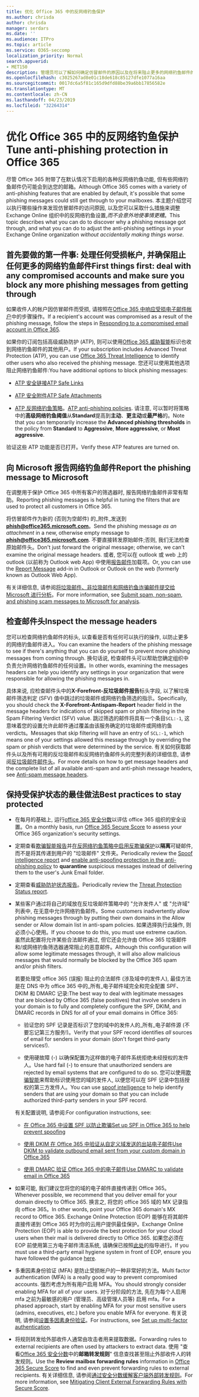 ```yaml
---
title: 优化 Office 365 中的反网络钓鱼保护
ms.author: chrisda
author: chrisda
manager: serdars
ms.date: ''
ms.audience: ITPro
ms.topic: article
ms.service: O365-seccomp
localization_priority: Normal
search.appverid:
- MET150
description: 管理员可以了解如何确定仿冒邮件的原因以及在将来阻止更多的网络钓鱼邮件的原因。
ms.openlocfilehash: c3025267ad8e01c18de618c85127dfe1077a16aa
ms.sourcegitcommit: 0017dc6a5f81c165d9dfd88be39a6bb17856582e
ms.translationtype: MT
ms.contentlocale: zh-CN
ms.lasthandoff: 04/23/2019
ms.locfileid: "32264314"
---
```

# <a name="tune-anti-phishing-protection-in-office-365"></a><span data-ttu-id="dc763-103">优化 Office 365 中的反网络钓鱼保护</span><span class="sxs-lookup"><span data-stu-id="dc763-103">Tune anti-phishing protection in Office 365</span></span>

<span data-ttu-id="dc763-104">尽管 Office 365 附带了在默认情况下启用的各种反网络钓鱼功能, 但有些网络钓鱼邮件仍可能会到达您的邮箱。</span><span class="sxs-lookup"><span data-stu-id="dc763-104">Although Office 365 comes with a variety of anti-phishing features that are enabled by default, it's possible that some phishing messages could still get through to your mailboxes.</span></span> <span data-ttu-id="dc763-105">本主题介绍您可以执行哪些操作来发现仿冒邮件的访问原因, 以及您可以采取什么措施来调整 Exchange Online 组织中的反网络钓鱼设置,_而不会意外地使事情更糟_。</span><span class="sxs-lookup"><span data-stu-id="dc763-105">This topic describes what you can do to discover why a phishing message got through, and what you can do to adjust the anti-phishing settings in your Exchange Online organization _without accidentally making things worse_.</span></span>

## <a name="first-things-first-deal-with-any-compromised-accounts-and-make-sure-you-block-any-more-phishing-messages-from-getting-through"></a><span data-ttu-id="dc763-106">首先要做的第一件事: 处理任何受损帐户, 并确保阻止任何更多的网络钓鱼邮件</span><span class="sxs-lookup"><span data-stu-id="dc763-106">First things first: deal with any compromised accounts and make sure you block any more phishing messages from getting through</span></span>

<span data-ttu-id="dc763-107">如果收件人的帐户因仿冒邮件而受损, 请按照在[Office 365 中响应受损电子邮件帐户](responding-to-a-compromised-email-account.md)中的步骤操作。</span><span class="sxs-lookup"><span data-stu-id="dc763-107">If a recipient's account was compromised as a result of the phishing message, follow the steps in [Responding to a compromised email account in Office 365](responding-to-a-compromised-email-account.md).</span></span>

<span data-ttu-id="dc763-108">如果你的订阅包括高级威胁防护 (ATP), 则可以使用[Office 365 威胁智能](office-365-ti.md)标识也收到网络钓鱼邮件的其他用户。</span><span class="sxs-lookup"><span data-stu-id="dc763-108">If your subscription includes Advanced Threat Protection (ATP), you can use [Office 365 Threat Intelligence](office-365-ti.md) to identify other users who also received the phishing message.</span></span> <span data-ttu-id="dc763-109">您还可以使用其他选项阻止网络钓鱼邮件:</span><span class="sxs-lookup"><span data-stu-id="dc763-109">You have additional options to block phishing messages:</span></span>

- [<span data-ttu-id="dc763-110">ATP 安全链接</span><span class="sxs-lookup"><span data-stu-id="dc763-110">ATP Safe Links</span></span>](set-up-atp-safe-links-policies.md)

- [<span data-ttu-id="dc763-111">ATP 安全附件</span><span class="sxs-lookup"><span data-stu-id="dc763-111">ATP Safe Attachments</span></span>](set-up-atp-safe-attachments-policies.md)

- <span data-ttu-id="dc763-112">[ATP 反网络钓鱼策略](set-up-anti-phishing-policies.md)。</span><span class="sxs-lookup"><span data-stu-id="dc763-112">[ATP anti-phishing policies](set-up-anti-phishing-policies.md).</span></span> <span data-ttu-id="dc763-113">请注意, 可以暂时将策略中的**高级网络钓鱼阈值**从**Standard**提高到**主动**、**更主动**或**最严格**的。</span><span class="sxs-lookup"><span data-stu-id="dc763-113">Note that you can temporarily increase the **Advanced phishing thresholds** in the policy from **Standard** to **Aggressive**, **More aggressive**, or **Most aggressive**.</span></span>

<span data-ttu-id="dc763-114">验证这些 ATP 功能是否已打开。</span><span class="sxs-lookup"><span data-stu-id="dc763-114">Verify these ATP features are turned on.</span></span>

## <a name="report-the-phishing-message-to-microsoft"></a><span data-ttu-id="dc763-115">向 Microsoft 报告网络钓鱼邮件</span><span class="sxs-lookup"><span data-stu-id="dc763-115">Report the phishing message to Microsoft</span></span>

<span data-ttu-id="dc763-116">在调整用于保护 Office 365 中所有客户的筛选器时, 报告网络钓鱼邮件非常有帮助。</span><span class="sxs-lookup"><span data-stu-id="dc763-116">Reporting phishing messages is helpful in tuning the filters that are used to protect all customers in Office 365.</span></span>

<span data-ttu-id="dc763-117">将仿冒邮件作为新的 (否则为空邮件) 的_附件_发送到**phish@office365.microsoft.com**。</span><span class="sxs-lookup"><span data-stu-id="dc763-117">Send the phishing message _as an attachment_ in a new, otherwise empty message to **phish@office365.microsoft.com**.</span></span> <span data-ttu-id="dc763-118">不要直接转发原始邮件;否则, 我们无法检查原始邮件头。</span><span class="sxs-lookup"><span data-stu-id="dc763-118">Don't just forward the original message; otherwise, we can't examine the original message headers.</span></span> <span data-ttu-id="dc763-119">或者, 您可以在 outlook 或 web 上的 outlook (以前称为 Outlook web App) 中使用[报告邮件](https://docs.microsoft.com/office365/securitycompliance/enable-the-report-message-add-in)加载项。</span><span class="sxs-lookup"><span data-stu-id="dc763-119">Or, you can use the [Report Message](https://docs.microsoft.com/office365/securitycompliance/enable-the-report-message-add-in) add-in in Outlook or Outlook on the web (formerly known as Outlook Web App).</span></span>

<span data-ttu-id="dc763-120">有关详细信息, 请参阅[将垃圾邮件、非垃圾邮件和网络钓鱼诈骗邮件提交给 Microsoft 进行分析](submit-spam-non-spam-and-phishing-scam-messages-to-microsoft-for-analysis.md)。</span><span class="sxs-lookup"><span data-stu-id="dc763-120">For more information, see [Submit spam, non-spam, and phishing scam messages to Microsoft for analysis](submit-spam-non-spam-and-phishing-scam-messages-to-microsoft-for-analysis.md).</span></span>

## <a name="inspect-the-message-headers"></a><span data-ttu-id="dc763-121">检查邮件头</span><span class="sxs-lookup"><span data-stu-id="dc763-121">Inspect the message headers</span></span>

<span data-ttu-id="dc763-122">您可以检查网络钓鱼邮件的标头, 以查看是否有任何可以执行的操作, 以防止更多的网络钓鱼邮件进入。</span><span class="sxs-lookup"><span data-stu-id="dc763-122">You can examine the headers of the phishing message to see if there's anything that you can do yourself to prevent more phishing messages from coming through.</span></span> <span data-ttu-id="dc763-123">换句话说, 检查邮件头可以帮助您确定组织中负责允许网络钓鱼邮件的任何设置。</span><span class="sxs-lookup"><span data-stu-id="dc763-123">In other words, examining the messages headers can help you identify any settings in your organization that were responsible for allowing the phishing messages in.</span></span>

<span data-ttu-id="dc763-124">具体来说, 应检查邮件头中的**X-Forefront-反垃圾邮件报告**标头字段, 以了解垃圾邮件筛选判定 (SFV) 值中跳过的垃圾邮件或网络钓鱼筛选的指示。</span><span class="sxs-lookup"><span data-stu-id="dc763-124">Specifically, you should check the **X-Forefront-Antispam-Report** header field in the message headers for indications of skipped spam or phish filtering in the Spam Filtering Verdict (SFV) value.</span></span> <span data-ttu-id="dc763-125">跳过筛选的邮件将具有一个条目`SCL:-1`, 这意味着您的设置允许此邮件通过覆盖由该服务确定的垃圾邮件或网络钓鱼 verdicts。</span><span class="sxs-lookup"><span data-stu-id="dc763-125">Messages that skip filtering will have an entry of `SCL:-1`, which means one of your settings allowed this message through by overriding the spam or phish verdicts that were determined by the service.</span></span> <span data-ttu-id="dc763-126">有关如何获取邮件头以及所有可用的反垃圾邮件和反网络钓鱼邮件头的完整列表的详细信息, 请参阅[反垃圾邮件邮件头](https://docs.microsoft.com/office365/SecurityCompliance/anti-spam-message-headers)。</span><span class="sxs-lookup"><span data-stu-id="dc763-126">For more details on how to get message headers and the complete list of all available anti-spam and anti-phish message headers, see [Anti-spam message headers](https://docs.microsoft.com/office365/SecurityCompliance/anti-spam-message-headers).</span></span>

## <a name="best-practices-to-stay-protected"></a><span data-ttu-id="dc763-127">保持受保护状态的最佳做法</span><span class="sxs-lookup"><span data-stu-id="dc763-127">Best practices to stay protected</span></span>

- <span data-ttu-id="dc763-128">在每月的基础上, 运行[office 365 安全分数](office-365-secure-score.md)以评估 office 365 组织的安全设置。</span><span class="sxs-lookup"><span data-stu-id="dc763-128">On a monthly basis, run [Office 365 Secure Score](office-365-secure-score.md) to assess your Office 365 organization's security settings.</span></span>

- <span data-ttu-id="dc763-129">定期查看[欺骗智能报告](learn-about-spoof-intelligence.md)并[在反网络钓鱼策略中启用反欺骗保护](learn-about-spoof-intelligence.md#configuring-the-anti-spoofing-policy)以**隔离**可疑邮件, 而不是将其传递到用户的 "垃圾邮件" 文件夹。</span><span class="sxs-lookup"><span data-stu-id="dc763-129">Periodically review the [Spoof intelligence report](learn-about-spoof-intelligence.md) and [enable anti-spoofing protection in the anti-phishing policy](learn-about-spoof-intelligence.md#configuring-the-anti-spoofing-policy) to **quarantine** suspicious messages instead of delivering them to the user's Junk Email folder.</span></span>

- <span data-ttu-id="dc763-130">定期查看[威胁防护状态报告](view-reports-for-atp.md#threat-protection-status-report)。</span><span class="sxs-lookup"><span data-stu-id="dc763-130">Periodically review the [Threat Protection Status report](view-reports-for-atp.md#threat-protection-status-report).</span></span>

- <span data-ttu-id="dc763-131">某些客户通过将自己的域放在反垃圾邮件策略中的 "允许发件人" 或 "允许域" 列表中, 在无意中允许网络钓鱼邮件。</span><span class="sxs-lookup"><span data-stu-id="dc763-131">Some customers inadvertently allow phishing messages through by putting their own domains in the Allow sender or Allow domain list in anti-spam policies.</span></span> <span data-ttu-id="dc763-132">如果选择执行此操作, 则必须小心使用。</span><span class="sxs-lookup"><span data-stu-id="dc763-132">If you choose to do this, you must use extreme caution.</span></span> <span data-ttu-id="dc763-133">虽然此配置将允许某些合法邮件通过, 但它还会允许由 Office 365 垃圾邮件和/或网络钓鱼筛选器通常阻止的恶意邮件。</span><span class="sxs-lookup"><span data-stu-id="dc763-133">Although this configuration will allow some legitimate messages through, it will also allow malicious messages that would normally be blocked by the Office 365 spam and/or phish filters.</span></span>

  <span data-ttu-id="dc763-134">若要处理受 office 365 (误报) 阻止的合法邮件 (涉及域中的发件人), 最佳方法是在 DNS 中为 office 365 中的_所有_电子邮件域完全和完全配置 SPF、DKIM 和 DMARC 记录:</span><span class="sxs-lookup"><span data-stu-id="dc763-134">The best way to deal with legitimate messages that are blocked by Office 365 (false positives) that involve senders in your domain is to fully and completely configure the SPF, DKIM, and DMARC records in DNS for _all_ of your email domains in Office 365:</span></span>

  - <span data-ttu-id="dc763-135">验证您的 SPF 记录是否标识了您的域中的发件人的_所有_电子邮件源 (不要忘记第三方服务!)。</span><span class="sxs-lookup"><span data-stu-id="dc763-135">Verify that your SPF record identifies _all_ sources of email for senders in your domain (don't forget third-party services!).</span></span>

  - <span data-ttu-id="dc763-136">使用硬故障 (\-) 以确保配置为这样做的电子邮件系统拒绝未经授权的发件人。</span><span class="sxs-lookup"><span data-stu-id="dc763-136">Use hard fail (\-) to ensure that unauthorized senders are rejected by email systems that are configured to do so.</span></span> <span data-ttu-id="dc763-137">您可以使用[欺骗智能](https://docs.microsoft.com/office365/securitycompliance/learn-about-spoof-intelligence)来帮助标识使用您的域的发件人, 以便您可以在 SPF 记录中包括授权的第三方发件人。</span><span class="sxs-lookup"><span data-stu-id="dc763-137">You can use [spoof intelligence](https://docs.microsoft.com/office365/securitycompliance/learn-about-spoof-intelligence) to help identify senders that are using your domain so that you can include authorized third-party senders in your SPF record.</span></span>

  <span data-ttu-id="dc763-138">有关配置说明, 请参阅:</span><span class="sxs-lookup"><span data-stu-id="dc763-138">For configuration instructions, see:</span></span>
  
  - [<span data-ttu-id="dc763-139">在 Office 365 中设置 SPF 以防止欺骗</span><span class="sxs-lookup"><span data-stu-id="dc763-139">Set up SPF in Office 365 to help prevent spoofing</span></span>](set-up-spf-in-office-365-to-help-prevent-spoofing.md)

  - [<span data-ttu-id="dc763-140">使用 DKIM 在 Office 365 中验证从自定义域发送的出站电子邮件</span><span class="sxs-lookup"><span data-stu-id="dc763-140">Use DKIM to validate outbound email sent from your custom domain in Office 365</span></span>](use-dkim-to-validate-outbound-email.md)

  - [<span data-ttu-id="dc763-141">使用 DMARC 验证 Office 365 中的电子邮件</span><span class="sxs-lookup"><span data-stu-id="dc763-141">Use DMARC to validate email in Office 365</span></span>](use-dmarc-to-validate-email.md)

- <span data-ttu-id="dc763-142">如果可能, 我们建议您将您的域的电子邮件直接传递到 Office 365。</span><span class="sxs-lookup"><span data-stu-id="dc763-142">Whenever possible, we recommend that you deliver email for your domain directly to Office 365.</span></span> <span data-ttu-id="dc763-143">换言之, 将您的 office 365 域的 MX 记录指向 office 365。</span><span class="sxs-lookup"><span data-stu-id="dc763-143">In other words, point your Office 365 domain's MX record to Office 365.</span></span> <span data-ttu-id="dc763-144">Exchange Online Protection (EOP) 能够在将其邮件直接传递到 Office 365 时为你的云用户提供最佳保护。</span><span class="sxs-lookup"><span data-stu-id="dc763-144">Exchange Online Protection (EOP) is able to provide the best protection for your cloud users when their mail is delivered directly to Office 365.</span></span> <span data-ttu-id="dc763-145">如果您必须在 EOP 前使用第三方电子邮件清洁系统, 请确保已按照[此处](https://docs.microsoft.com/exchange/mail-flow-best-practices/manage-mail-flow-using-third-party-cloud)的指导进行。</span><span class="sxs-lookup"><span data-stu-id="dc763-145">If you must use a third-party email hygiene system in front of EOP, ensure you have followed the guidance [here](https://docs.microsoft.com/exchange/mail-flow-best-practices/manage-mail-flow-using-third-party-cloud).</span></span>

- <span data-ttu-id="dc763-146">多重因素身份验证 (MFA) 是防止受损帐户的一种非常好的方法。</span><span class="sxs-lookup"><span data-stu-id="dc763-146">Multi factor authentication (MFA) is a really good way to prevent compromised accounts.</span></span> <span data-ttu-id="dc763-147">强烈考虑为所有用户启用 MFA。</span><span class="sxs-lookup"><span data-stu-id="dc763-147">You should strongly consider enabling MFA for all of your users.</span></span> <span data-ttu-id="dc763-148">对于分阶段的方法, 先在为每个人启用 mfa 之前为最敏感的用户 (管理员、高级管理人员等) 启用 mfa。</span><span class="sxs-lookup"><span data-stu-id="dc763-148">For a phased approach, start by enabling MFA for your most sensitive users (admins, executives, etc.) before you enable MFA for everyone.</span></span> <span data-ttu-id="dc763-149">有关说明, 请参阅[设置多因素身份验证](https://docs.microsoft.com/office365/admin/security-and-compliance/set-up-multi-factor-authentication)。</span><span class="sxs-lookup"><span data-stu-id="dc763-149">For instructions, see [Set up multi-factor authentication](https://docs.microsoft.com/office365/admin/security-and-compliance/set-up-multi-factor-authentication).</span></span>

- <span data-ttu-id="dc763-150">将规则转发给外部收件人通常由攻击者用来提取数据。</span><span class="sxs-lookup"><span data-stu-id="dc763-150">Forwarding rules to external recipients are often used by attackers to extract data.</span></span> <span data-ttu-id="dc763-151">使用 "查看[Office 365 安全分数](office-365-secure-score.md)中的**邮箱转发规则**" 信息查找甚至阻止外部收件人的转发规则。</span><span class="sxs-lookup"><span data-stu-id="dc763-151">Use the **Review mailbox forwarding rules** information in [Office 365 Secure Score](office-365-secure-score.md) to find and even prevent forwarding rules to external recipients.</span></span> <span data-ttu-id="dc763-152">有关详细信息, 请参阅[通过安全分数缓解客户端外部转发规则](https://blogs.technet.microsoft.com/office365security/mitigating-client-external-forwarding-rules-with-secure-score/)。</span><span class="sxs-lookup"><span data-stu-id="dc763-152">For more information, see [Mitigating Client External Forwarding Rules with Secure Score](https://blogs.technet.microsoft.com/office365security/mitigating-client-external-forwarding-rules-with-secure-score/).</span></span>
